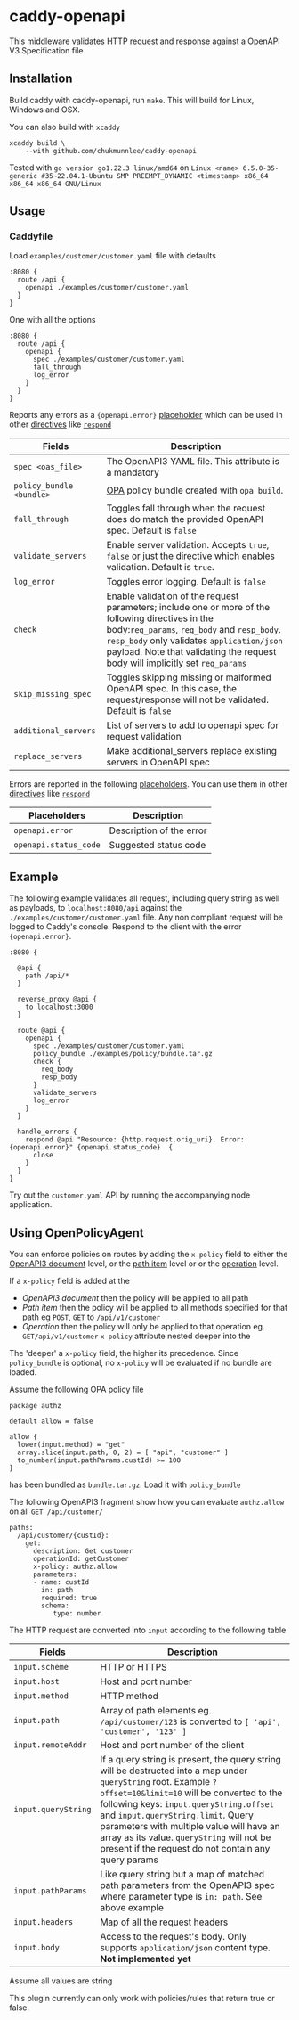 # caddy-openapi

This middleware validates HTTP request and response against a OpenAPI V3 Specification file

## Installation

Build caddy with caddy-openapi, run `make`. This will build for Linux, Windows and OSX.

You can also build with `xcaddy`
```
xcaddy build \
    --with github.com/chukmunnlee/caddy-openapi
```

Tested with `go version go1.22.3 linux/amd64` on `Linux <name> 6.5.0-35-generic #35~22.04.1-Ubuntu SMP PREEMPT_DYNAMIC <timestamp> x86_64 x86_64 x86_64 GNU/Linux`

## Usage

### Caddyfile

Load `examples/customer/customer.yaml` file with defaults

```
:8080 {
  route /api {
    openapi ./examples/customer/customer.yaml
  }
}
```

One with all the options

```
:8080 {
  route /api {
    openapi {
      spec ./examples/customer/customer.yaml
      fall_through
      log_error
    }
  }
}
```

Reports any errors as a `{openapi.error}` [placeholder](https://caddyserver.com/docs/caddyfile/concepts#placeholders) which can be used in other [directives](https://caddyserver.com/docs/caddyfile/directives) like [`respond`](https://caddyserver.com/docs/caddyfile/directives/respond)

| Fields                   | Description |
|--------------------------|-------------|
| `spec <oas_file>`        | The OpenAPI3 YAML file. This attribute is a mandatory |
| `policy_bundle <bundle>` | [OPA](https://www.openpolicyagent.org/) policy bundle created with `opa build`. |
| `fall_through`           | Toggles fall through when the request does do match the provided OpenAPI spec. Default is `false` |
| `validate_servers`       | Enable server validation. Accepts `true`, `false` or just the directive which enables validation. Default is `true`. |
| `log_error`              | Toggles error logging. Default is `false` |
| `check`                  | Enable validation of the request parameters; include one or more of the following directives in the body:`req_params`, `req_body` and `resp_body`. `resp_body` only validates `application/json` payload. Note that validating the request body will implicitly set `req_params` |
| `skip_missing_spec`      | Toggles skipping missing or malformed OpenAPI spec. In this case, the request/response will not be validated. Default is `false` |
| `additional_servers`     | List of servers to add to openapi spec for request validation |
| `replace_servers`        | Make additional_servers replace existing servers in OpenAPI spec |

Errors are reported in the following [placeholders](https://caddyserver.com/docs/caddyfile/concepts#placeholders). You can use them in other [directives](https://caddyserver.com/docs/caddyfile/directives) like [`respond`](https://caddyserver.com/docs/caddyfile/directives/respond)

| Placeholders             | Description |
|--------------------------|-------------|
| `openapi.error`          | Description of the error |
| `openapi.status_code`    | Suggested status code |

## Example

The following example validates all request, including query string as well as payloads, to `localhost:8080/api` 
against the `./examples/customer/customer.yaml` file.  Any non compliant request will be logged to Caddy's console. 
Respond to the client with the error `{openapi.error}`.

```
:8080 {

  @api {
    path /api/*
  }

  reverse_proxy @api {
    to localhost:3000
  }

  route @api {
    openapi {
      spec ./examples/customer/customer.yaml 
      policy_bundle ./examples/policy/bundle.tar.gz
      check {
        req_body 
        resp_body 
      }
      validate_servers
      log_error 
    }
  }

  handle_errors {
    respond @api "Resource: {http.request.orig_uri}. Error: {openapi.error}" {openapi.status_code}  {
      close
    }
  }
}
```

Try out the `customer.yaml` API by running the accompanying node application.

## Using OpenPolicyAgent

You can enforce policies on routes by adding the `x-policy` field to either the [OpenAPI3 document](https://github.com/OAI/OpenAPI-Specification/blob/main/versions/3.1.0.md#schema) level, or the [path item](https://github.com/OAI/OpenAPI-Specification/blob/main/versions/3.1.0.md#pathItemObject) level or or the [operation](https://github.com/OAI/OpenAPI-Specification/blob/main/versions/3.1.0.md#operationObject) level. 

If a `x-policy` field is added at the
- *OpenAPI3 document* then the policy will be applied to all path
- *Path item* then the policy will be applied to all methods specified for that path eg `POST`, `GET` to `/api/v1/customer`
- *Operation* then the policy will only be applied to that operation eg. `GET/api/v1/customer`
`x-policy` attribute nested deeper into the 

The 'deeper' a `x-policy` field, the higher its precedence. Since `policy_bundle` is optional, no `x-policy` will be evaluated if no bundle are loaded.

Assume the following OPA policy file
```
package authz

default allow = false

allow {
  lower(input.method) = "get"
  array.slice(input.path, 0, 2) = [ "api", "customer" ]
  to_number(input.pathParams.custId) >= 100
}
```
has been bundled as `bundle.tar.gz`. Load it with `policy_bundle`

The following OpenAPI3 fragment show how you can evaluate `authz.allow` on all `GET /api/customer/`
```
paths:
  /api/customer/{custId}:
    get:
      description: Get customer
      operationId: getCustomer
      x-policy: authz.allow
      parameters:
      - name: custId
        in: path
        required: true
        schema:
           type: number
```

The HTTP request are converted into `input` according to the following table

| Fields                   | Description |
|--------------------------|-------------|
| `input.scheme`           | HTTP or HTTPS |
| `input.host`             | Host and port number |
| `input.method`           | HTTP method  |
| `input.path`             | Array of path elements eg. `/api/customer/123` is converted to `[ 'api', 'customer', '123' ]` |
| `input.remoteAddr`       | Host and port number of the client |
| `input.queryString`      | If a query string is present, the query string will be destructed into a map under `queryString` root. Example `?offset=10&limit=10` will be converted to the following keys: `input.queryString.offset` and `input.queryString.limit`. Query parameters with multiple value will have an array as its value. `queryString` will not be present if the request do not contain any query params |
| `input.pathParams`       | Like query string but a map of matched path parameters from the OpenAPI3 spec where parameter type is `in: path`. See above example |
| `input.headers`          | Map of all the request headers |
| `input.body`             | Access to the request's body. Only supports `application/json` content type. **Not implemented yet** |

Assume all values are string

This plugin currently can only work with policies/rules that return true or false.
